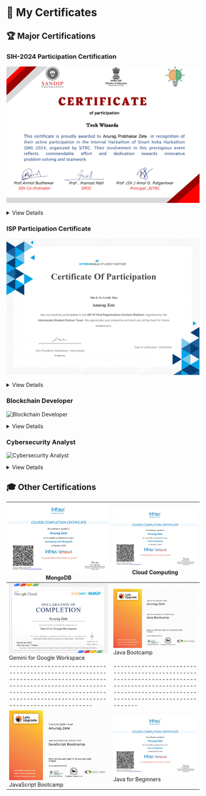 # 📜 My Certificates

## 🏆 Major Certifications

### SIH-2024 Participation Certification

![SIH-2024 Participation Certificate](https://github.com/anuragzete/Certificates/blob/main/Certificates/CertificatesImages/Certification%20of%20Anurag%20Prabhakar%20Zete%20_1.jpg?raw=true)
<details>
  <summary>View Details</summary>

- Participated in Smart India Hackathon 2024
- Worked on an innovative project with a team
- Developed an online platform for open market access to farmers
- Gained experience in problem-solving and collaboration

</details>  

### ISP Participation Certificate

![ISP Participation Certificate](https://github.com/anuragzete/Certificates/blob/main/Certificates/CertificatesImages/ISP%2047%20FRC%20Webinar%20Cert_page-0001.jpg?raw=true)
<details>
  <summary>View Details</summary>

- Completed training on Industry Skills Program
- Expanded professional network and communicated with new people
- Received guidance from industry experts

</details>  

### Blockchain Developer

![Blockchain Developer](IMAGE_URL_HERE)
<details>
  <summary>View Details</summary>

- Blockchain Basics
- Ethereum Development
- Smart Contracts

</details>  

### Cybersecurity Analyst

![Cybersecurity Analyst](IMAGE_URL_HERE)
<details>
  <summary>View Details</summary>

- Network Security
- Penetration Testing
- Ethical Hacking

</details>  

## 🎓 Other Certifications

| ![Developing with MongoDB](https://github.com/anuragzete/Certificates/blob/main/Certificates/CertificatesImages/1-1e4ecdd3-fe02-4ea2-9b93-3fdf1f3e6ca8_1.jpg?raw=true) MongoDB                   | ![Cloud Computing](https://github.com/anuragzete/Certificates/blob/main/Certificates/CertificatesImages/1-4016d1af-f0bd-4b92-97fd-6db735bfde4a_1.jpg?raw=true) Cloud Computing       |
|--------------------------------------------------------------------------------------------------------------------------------------------------------------------------------------------------|--------------------------------------------------------------------------------------------------------------------------------------------------------------------------------------|
| ![Gemini for Google Workspace](https://github.com/anuragzete/Certificates/blob/main/Certificates/CertificatesImages/7799689_80696771737468951616_1.jpg?raw=true) Gemini for Google Workspace     | ![Java Bootcamp](https://github.com/anuragzete/Certificates/blob/main/Certificates/CertificatesImages/LUEJAVAJAN1251674_1.jpg?raw=true) Java Bootcamp                                |
| ------------------------------------------------------------------------------------------------------------------------------------------------------------------------------------------------ | -------------------------------------------------------------------------------------------------------------------------------------------------------                              |
| ![JavaScript Bootcamp](https://github.com/anuragzete/Certificates/blob/main/Certificates/CertificatesImages/LUEJSJAN125585_1.jpg?raw=true) JavaScript Bootcamp                                   | ![Java for Beginners](https://github.com/anuragzete/Certificates/blob/main/Certificates/CertificatesImages/1-be0173dc-da0e-4999-a586-76d2a69f06be_1.jpg?raw=true) Java for Beginners |

